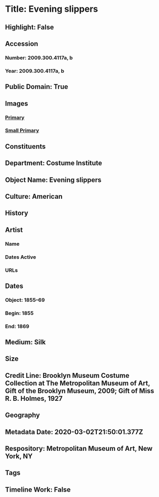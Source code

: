 # Title: Evening slippers
## Highlight: False
## Accession
### Number: 2009.300.4117a, b
### Year: 2009.300.4117a, b
## Public Domain: True
## Images
### [Primary](https://images.metmuseum.org/CRDImages/ci/original/27.430a-b_CP2.jpg)
### [Small Primary](https://images.metmuseum.org/CRDImages/ci/web-large/27.430a-b_CP2.jpg)
## Constituents
## Department: Costume Institute
## Object Name: Evening slippers
## Culture: American
## History
## Artist
### Name
### Dates Active
### URLs
## Dates
### Object: 1855–69
### Begin: 1855
### End: 1869
## Medium: Silk
## Size
## Credit Line: Brooklyn Museum Costume Collection at The Metropolitan Museum of Art, Gift of the Brooklyn Museum, 2009; Gift of Miss R. B. Holmes, 1927
## Geography
## Metadata Date: 2020-03-02T21:50:01.377Z
## Respository: Metropolitan Museum of Art, New York, NY
## Tags
## Timeline Work: False